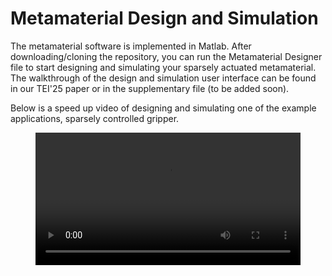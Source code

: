 # Metamaterial Design and Simulation
The metamaterial software is implemented in Matlab. After downloading/cloning the repository, you can run the Metamaterial Designer file to start designing and simulating your sparsely actuated metamaterial. The walkthrough of the design and simulation user interface can be found in our TEI'25 paper or in the supplementary file (to be added soon). 

Below is a speed up video of designing and simulating one of the example applications, sparsely controlled gripper.

<figure class="video_container">
  <video controls="true" allowfullscreen="true" width="100%">
    <source src="/videos/MetamaterialAppsShort.mp4" type="video/mp4" width="100%">
  </video>
</figure>
